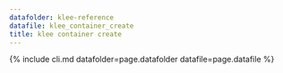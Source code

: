 ```yaml
---
datafolder: klee-reference
datafile: klee_container_create
title: klee container create
---
```

{% include cli.md datafolder=page.datafolder datafile=page.datafile %}
